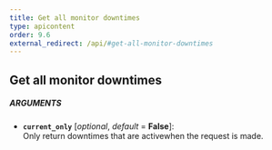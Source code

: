 ```yaml
---
title: Get all monitor downtimes
type: apicontent
order: 9.6
external_redirect: /api/#get-all-monitor-downtimes
---
```


## Get all monitor downtimes
##### ARGUMENTS
* **`current_only`** [*optional*, *default* = **False**]:  
    Only return downtimes that are activewhen the request is made.

